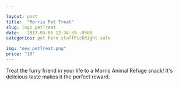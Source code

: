 ```yaml
---

layout: post
title:  "Morris Pet Treat"
slug: logo_petTreat
date:   2017-03-05 12:34:59 -0500
categories: pet hero staffPickRight sale

img: "new_petTreat.png"
price: "10"
---
```

Treat the furry friend in your life to a Morris Animal Refuge snack! It's delicious taste makes it the perfect reward. 
